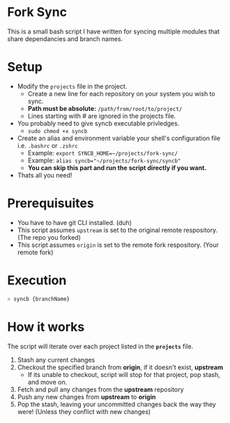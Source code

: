 # Fork Sync
This is a small bash script I have written for syncing multiple modules that share dependancies and branch names.

# Setup
* Modify the `projects` file in the project.
  * Create a new line for each repository on your system you wish to sync.
  * __Path must be absolute:__ `/path/from/root/to/project/`
  * Lines starting with # are ignored in the projects file.
* You probably need to give syncb executable privledges.
  * `sudo chmod +x syncb`
* Create an alias and environment variable your shell's configuration file i.e. `.bashrc` or `.zshrc`
  * Example: `export SYNCB_HOME=~/projects/fork-sync/`
  * Example: `alias syncb="~/projects/fork-sync/syncb"`
  * __You can skip this part and run the script directly if you want.__
* Thats all you need!

# Prerequisuites
* You have to have git CLI installed. (duh)
* This script assumes `upstream` is set to the original remote respository. (The repo you forked)
* This script assumes `origin` is set to the remote fork respository. (Your remote fork)

# Execution
```bash
> syncb {branchName}
```

# How it works
The script will iterate over each project listed in the __`projects`__ file.
1. Stash any current changes
2. Checkout the specified branch from __origin__, if it doesn't exist, __upstream__
   * If its unable to checkout, script will stop for that project, pop stash, and move on.
3. Fetch and pull any changes from the __upstream__ repository
4. Push any new changes from __upstream__ to __origin__
5. Pop the stash, leaving your uncommitted changes back the way they were! (Unless they conflict with new changes)
